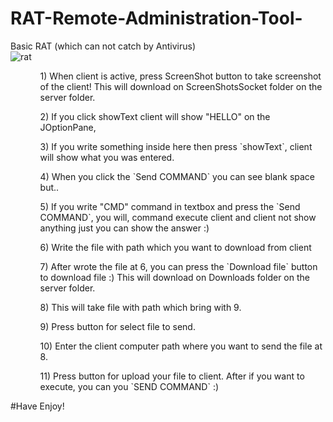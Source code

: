 # RAT-Remote-Administration-Tool-
Basic RAT (which can not catch by Antivirus)</br>
![rat](https://user-images.githubusercontent.com/29360527/61718103-1fbf6200-ad17-11e9-9725-cd95ee1d248f.PNG)
<p></p>
<ul>
<ol>1) When client is active, press ScreenShot button to take screenshot of the client! This will download on ScreenShotsSocket folder on the server folder. </ol>
<ol>2) If you click showText client will show "HELLO" on the JOptionPane,</ol>
<ol>3) If you write something inside here then press `showText`, client will show what you was entered.</ol>
<ol>4) When you click the `Send COMMAND` you can see blank space but..</ol>
<ol>5) If you write "CMD" command in textbox and press the `Send COMMAND`, you will, command execute client and client not show anything just you can show the answer :)</ol>
<ol>6) Write the file with path which you want to download from client</ol>
<ol>7) After wrote the file at 6, you can press the `Download file` button to download file :) This will download on Downloads folder on the server folder. </ol>
<ol>8) This will take file with path which bring with 9.</ol>
<ol>9) Press button for select file to send.</ol>
<ol>10) Enter the client computer path where you want to send the file at 8.</ol>
<ol>11) Press button for upload your file to client. After if you want to execute, you can you `SEND COMMAND` :)</ol>
</ul>

#Have Enjoy!
